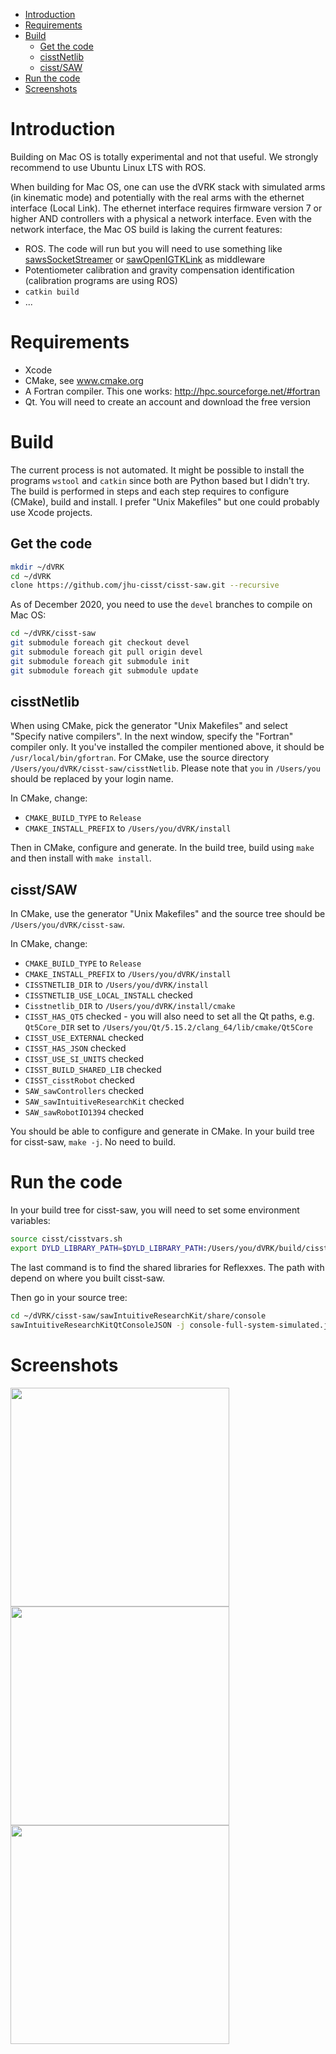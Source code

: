 <!--ts-->
   * [Introduction](#introduction)
   * [Requirements](#requirements)
   * [Build](#build)
      * [Get the code](#get-the-code)
      * [cisstNetlib](#cisstnetlib)
      * [cisst/SAW](#cisstsaw)
   * [Run the code](#run-the-code)
   * [Screenshots](#screenshots)

<!-- Added by: anton, at:  -->

<!--te-->

# Introduction

Building on Mac OS is totally experimental and not that useful.  We strongly recommend to use Ubuntu Linux LTS with ROS.

When building for Mac OS, one can use the dVRK stack with simulated arms (in kinematic mode) and potentially with the real arms with the ethernet interface (Local Link).  The ethernet interface requires firmware version 7 or higher AND controllers with a physical a network interface.  Even with the network interface, the Mac OS build is laking the current features:
 * ROS.  The code will run but you will need to use something like [sawsSocketStreamer](https://github.com/jhu-saw/sawSocketStreamer) or [sawOpenIGTKLink](https://github.com/jhu-saw/sawOpenIGTLink) as middleware
 * Potentiometer calibration and gravity compensation identification (calibration programs are using ROS)
 * `catkin build`
 * ...

# Requirements
 * Xcode
 * CMake, see www.cmake.org
 * A Fortran compiler.  This one works: http://hpc.sourceforge.net/#fortran
 * Qt.  You will need to create an account and download the free version

# Build

The current process is not automated.  It might be possible to install the programs `wstool` and `catkin` since both are Python based but I didn't try.  The build is performed in steps and each step requires to configure (CMake), build and install.  I prefer "Unix Makefiles" but one could probably use Xcode projects.

## Get the code

```sh
mkdir ~/dVRK
cd ~/dVRK
clone https://github.com/jhu-cisst/cisst-saw.git --recursive
```

As of December 2020, you need to use the `devel` branches to compile on Mac OS:
```sh
cd ~/dVRK/cisst-saw
git submodule foreach git checkout devel
git submodule foreach git pull origin devel
git submodule foreach git submodule init
git submodule foreach git submodule update
```

## cisstNetlib

When using CMake, pick the generator "Unix Makefiles" and select "Specify native compilers".  In the next window, specify the "Fortran" compiler only.  It you've installed the compiler mentioned above, it should be `/usr/local/bin/gfortran`.  For CMake, use the source directory `/Users/you/dVRK/cisst-saw/cisstNetlib`.  Please note that `you` in `/Users/you` should be replaced by your login name.

In CMake, change:
 * `CMAKE_BUILD_TYPE` to `Release`
 * `CMAKE_INSTALL_PREFIX` to `/Users/you/dVRK/install`

Then in CMake, configure and generate.   In the build tree, build using `make` and then install with `make install`.

## cisst/SAW

In CMake, use the generator "Unix Makefiles" and the source tree should be `/Users/you/dVRK/cisst-saw`.

In CMake, change:
 * `CMAKE_BUILD_TYPE` to `Release`
 * `CMAKE_INSTALL_PREFIX` to `/Users/you/dVRK/install`
 * `CISSTNETLIB_DIR` to `/Users/you/dVRK/install`
 * `CISSTNETLIB_USE_LOCAL_INSTALL` checked
 * `Cisstnetlib_DIR` to `/Users/you/dVRK/install/cmake`
 * `CISST_HAS_QT5` checked - you will also need to set all the Qt paths, e.g. `Qt5Core_DIR` set to `/Users/you/Qt/5.15.2/clang_64/lib/cmake/Qt5Core`
 * `CISST_USE_EXTERNAL` checked
 * `CISST_HAS_JSON` checked
 * `CISST_USE_SI_UNITS` checked
 * `CISST_BUILD_SHARED_LIB` checked
 * `CISST_cisstRobot` checked
 * `SAW_sawControllers` checked
 * `SAW_sawIntuitiveResearchKit` checked
 * `SAW_sawRobotIO1394` checked

You should be able to configure and generate in CMake.  In your build tree for cisst-saw, `make -j`.  No need to build.

# Run the code

In your build tree for cisst-saw, you will need to set some environment variables:
```sh
source cisst/cisstvars.sh
export DYLD_LIBRARY_PATH=$DYLD_LIBRARY_PATH:/Users/you/dVRK/build/cisst-saw/cisst/cisstReflexxesTypeII/lib
```
The last command is to find the shared libraries for Reflexxes.  The path with depend on where you built cisst-saw.

Then go in your source tree:
```sh
cd ~/dVRK/cisst-saw/sawIntuitiveResearchKit/share/console
sawIntuitiveResearchKitQtConsoleJSON -j console-full-system-simulated.json
```

# Screenshots

<a href="/jhu-dvrk/sawIntuitiveResearchKit/wiki/assets/mac/mac-qladisp.png"><img src="/jhu-dvrk/sawIntuitiveResearchKit/wiki/assets/mac/mac-qladisp.png" width="350"></a>
<a href="/jhu-dvrk/sawIntuitiveResearchKit/wiki/assets/mac/mac-simulated-PSM1.png"><img src="/jhu-dvrk/sawIntuitiveResearchKit/wiki/assets/mac/mac-simulated-PSM1.png" width="350"></a>
<a href="/jhu-dvrk/sawIntuitiveResearchKit/wiki/assets/mac/mac-PSM1-desktop.png"><img src="/jhu-dvrk/sawIntuitiveResearchKit/wiki/assets/mac/mac-PSM1-desktop.png" width="350"></a>
